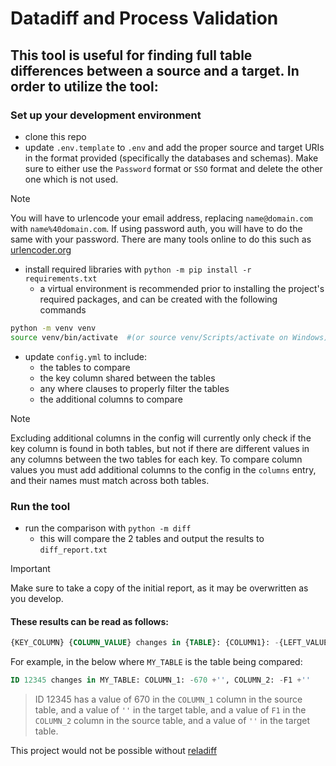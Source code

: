 
# Datadiff and Process Validation

## This tool is useful for finding full table differences between a source and a target. In order to utilize the tool:

### Set up your development environment

- clone this repo
- update `.env.template` to `.env` and add the proper source and target URIs in the format provided (specifically the databases and schemas). Make sure to either use the `Password` format or `SSO` format and delete the other one which is not used.

> [!NOTE]
> You will have to urlencode your email address, replacing `name@domain.com` with `name%40domain.com`. If using password auth, you will have to do the same with your password. There are many tools online to do this such as [urlencoder.org](https://www.urlencoder.org/)
- install required libraries with `python -m pip install -r requirements.txt`
   - a virtual environment is recommended prior to installing the project's required packages, and can be created with the following commands

```bash
python -m venv venv
source venv/bin/activate  #(or source venv/Scripts/activate on Windows)
```

- update `config.yml` to include:
   - the tables to compare
   - the key column shared between the tables
   - any where clauses to properly filter the tables
   - the additional columns to compare

> [!NOTE]
> Excluding additional columns in the config will currently only check if the key column is found in both tables, but not if there are different values in any columns between the two tables for each key.
> To compare column values you must add additional columns to the config in the `columns` entry, and their names must match across both tables.

### Run the tool

- run the comparison with `python -m diff`
   - this will compare the 2 tables and output the results to `diff_report.txt`

> [!IMPORTANT]
> Make sure to take a copy of the initial report, as it may be overwritten as you develop.

#### These results can be read as follows:

```sql
{KEY_COLUMN} {COLUMN_VALUE} changes in {TABLE}: {COLUMN1}: -{LEFT_VALUE} +{RIGHT_VALUE}, {COLUMN2}: -{LEFT_VALUE} +{RIGHT_VALUE}
```

For example, in the below where `MY_TABLE` is the table being compared:

```sql
ID 12345 changes in MY_TABLE: COLUMN_1: -670 +'', COLUMN_2: -F1 +''
```

> ID 12345 has a value of 670 in the `COLUMN_1` column in the source table, and a value of `''` in the target table, and a value of `F1` in the `COLUMN_2` column in the source table, and a value of `''` in the target table.

This project would not be possible without [reladiff](https://github.com/erezsh/reladiff)
